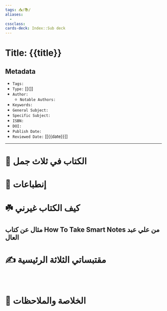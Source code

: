 ```yaml
---
tags: 📥️/📚️/
aliases: 
  - 
cssclass: 
cards-deck: Index::Sub deck
---
```


# Title: {{title}}

## Metadata

- `Tags:` 
- `Type:` [[{]]
- `Author:` 
	- `Notable Authors:` 
- `Keywords:` 
- `General Subject:` 
- `Specific Subject:` 
- `ISBN:` 
- `DOI:` 
- `Publish Date:` 
- `Reviewed Date:` [[{{date}}]]
---

# 🚀 الكتاب في ثلاث جمل


# 🎨 إنطباعات


# ☘️ كيف الكتاب غيرني
## مثال عن كتاب How To Take Smart Notes من علي عبد العال

# ✍️ مقتبساتي الثلاثة الرئيسية
```latex

```
```latex

```
```latex

```

# 📒 الخلاصة والملاحظات
